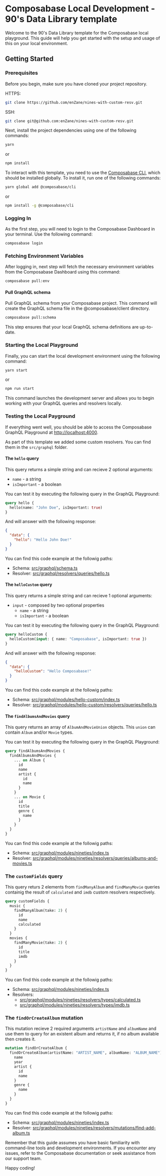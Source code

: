 # Composabase Local Development - 90's Data Library template

Welcome to the 90's Data Library template for the Composabase local playground. This guide will help you get started with the setup and usage of this on your local environment.

## Getting Started

### Prerequisites

Before you begin, make sure you have cloned your project repository.

HTTPS:
```bash
git clone https://github.com/enZane/nines-with-custom-resv.git
```

SSH:
```bash
git clone git@github.com:enZane/nines-with-custom-resv.git
```

Next, install the project dependencies using one of the following commands:

```bash
yarn
```

or

```bash
npm install
```

To interact with this template, you need to use the [Composabase CLI](https://www.npmjs.com/package/@composabase/cli), which should be installed globally. To install it, run one of the following commands:

```bash
yarn global add @composabase/cli
```

or

```bash
npm install -g @composabase/cli
```

### Logging In

As the first step, you will need to login to the Composabase Dashboard in your terminal. Use the following command:

```bash
composabase login
```

### Fetching Environment Variables

After logging in, next step will fetch the necessary environment variables from the Composabase Dashboard using this command:

```bash
composabase pull:env
```

#### Pull GraphQL schema

Pull GraphQL schema from your Composabase project. This command will create the GraphQL schema file in the @composabase/client directory.

```bash
composabase pull:schema
```

This step ensures that your local GraphQL schema definitions are up-to-date.

### Starting the Local Playground

Finally, you can start the local development environment using the following command:

```bash
yarn start
```

or

```bash
npm run start
```

This command launches the development server and allows you to begin working with your GraphQL queries and resolvers locally.

### Testing the Local Payground

If everything went well, you should be able to access the Composabase GraphQL Playground at [http://localhost:4000](http://localhost:4000).

As part of this template we added some custom resolvers. You can find them in the `src/graphql` folder.

#### The `hello` query

This query returns a simple string and can recieve 2 optional arguments:

- `name` - a string
- `isImportant` - a boolean

You can test it by executing the following query in the GraphQL Playground:

```graphql
query hello {
  hello(name: "John Doe", isImportant: true)
}
```

And will answer with the following response:

```json
{
  "data": {
    "hello": "Hello John Doe!"
  }
}
```

You can find this code example at the followig paths:
- Schema: [src/graphql/schema.ts](src/graphql/schema.ts)
- Resolver: [src/graphql/resolvers/queries/hello.ts](src/graphql/resolvers/queries/hello.ts)

#### The `helloCustom` query

This query returns a simple string and can recieve 1 optional arguments:

- `input` - composed by two optional properties
  - `name` - a string
  - `isImportant` - a boolean

You can test it by executing the following query in the GraphQL Playground:

```graphql
query helloCustom {
  helloCustom(input: { name: "Composabase", isImportant: true })
}
```

And will answer with the following response:

```json
{
  "data": {
    "helloCustom": "Hello Composabase!"
  }
}
```

You can find this code example at the followig paths:
- Schema: [src/graphql/modules/hello-custom/index.ts](src/graphql/modules/hello-custom/index.ts)
- Resolver: [src/graphql/modules/hello-custom/resolvers/queries/hello.ts](src/graphql/modules/hello-custom/resolvers/queries/hello.ts)

#### The `findAlbumsAndMovies` query

This query returns an array of `AlbumAndMovieUnion` objects. This `union` can contain `Album` and/or `Movie` types.

You can test it by executing the following query in the GraphQL Playground:

```graphql
query findAlbumsAndMovies {
  findAlbumsAndMovies {
    ... on Album {
      id
      name
      artist {
        id
        name
      }
    }
    ... on Movie {
      id
      title
      genre {
        name
      }
    }
  }
}
```

You can find this code example at the followig paths:
- Schema: [src/graphql/modules/nineties/index.ts](src/graphql/modules/nineties/index.ts)
- Resolver: [src/graphql/modules/nineties/resolvers/queries/albums-and-movies.ts](src/graphql/modules/nineties/resolvers/queries/albums-and-movies.ts)

### The `customFields` query

This query returs 2 elements from `findManyAlbum` and `findManyMovie` queries containig the result of `calculated` and `imdb` custom resolvers respectively.

```graphql
query customFields {
  music {
    findManyAlbum(take: 2) {
      id
      name
      calculated
    }
  }
  movies {
    findManyMovie(take: 2) {
      id
      title
      imdb
    }
  }
}
```

You can find this code example at the followig paths:
- Schema: [src/graphql/modules/nineties/index.ts](src/graphql/modules/nineties/index.ts)
- Resolvers:
  - [src/graphql/modules/nineties/resolvers/types/calculated.ts](src/graphql/modules/nineties/resolvers/types/calculated.ts)
  - [src/graphql/modules/nineties/resolvers/types/imdb.ts](src/graphql/modules/nineties/resolvers/types/imdb.ts)


### The `findOrCreateAlbum` mutation

This mutation recieve 2 required arguments `artistName` and `albumName` and use them to query for an existent album and returns it, if no album available then creates it.

```graphql
mutation findOrCreateAlbum {
  findOrCreateAlbum(artistName: "ARTIST_NAME", albumName: "ALBUM_NAME") {
    name
    year
    artist {
      id
      name
    }
    genre {
      name
    }
  }
}
```

You can find this code example at the followig paths:
- Schema: [src/graphql/modules/nineties/index.ts](src/graphql/modules/nineties/index.ts)
- Resolver: [src/graphql/modules/nineties/resolvers/mutations/find-add-album.ts](src/graphql/modules/nineties/resolvers/mutations/find-add-album.ts)


Remember that this guide assumes you have basic familiarity with command-line tools and development environments. If you encounter any issues, refer to the Composabase documentation or seek assistance from our support team.

Happy coding!
